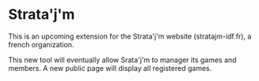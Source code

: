 Strata'j'm
========================

This is an upcoming extension for the Strata'j'm website (stratajm-idf.fr), a french organization.

This new tool will eventually allow Srata'j'm to manager its games and members. A new public page will display all registered games.
